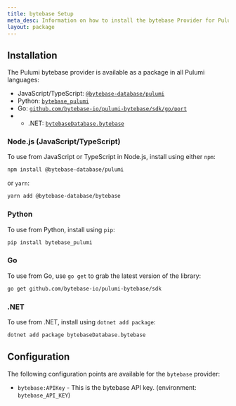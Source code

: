 ```yaml
---
title: bytebase Setup
meta_desc: Information on how to install the bytebase Provider for Pulumi.
layout: package
---
```


## Installation

The Pulumi bytebase provider is available as a package in all Pulumi languages:

* JavaScript/TypeScript: [`@bytebase-database/pulumi`](https://www.npmjs.com/package/@bytebase-database/pulumi)
* Python: [`bytebase_pulumi`](https://pypi.org/project/bytebase_pulumi/)
* Go: [`github.com/bytebase-io/pulumi-bytebase/sdk/go/port`](https://github.com/bytebase-io/pulumi-bytebase)
* * .NET: [`bytebaseDatabase.bytebase`](https://www.nuget.org/packages/bytebaseDatabase.bytebase)

### Node.js (JavaScript/TypeScript)

To use from JavaScript or TypeScript in Node.js, install using either `npm`:

```bash
npm install @bytebase-database/pulumi
```

or `yarn`:

```bash
yarn add @bytebase-database/bytebase
```

### Python

To use from Python, install using `pip`:

```bash
pip install bytebase_pulumi
```

### Go

To use from Go, use `go get` to grab the latest version of the library:

```bash
go get github.com/bytebase-io/pulumi-bytebase/sdk
```

### .NET

To use from .NET, install using `dotnet add package`:

```bash
dotnet add package bytebaseDatabase.bytebase
```

## Configuration

The following configuration points are available for the `bytebase` provider:

- `bytebase:APIKey` - This is the bytebase API key. (environment: `bytebase_API_KEY`)
